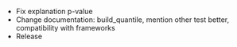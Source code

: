* Fix explanation p-value
* Change documentation: build_quantile, mention other test better, compatibility with frameworks
* Release